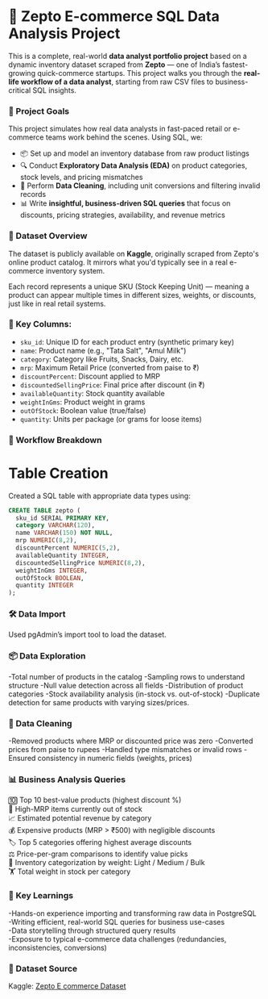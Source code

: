 ###
 # 🛒 Zepto E-commerce SQL Data Analysis Project
 
 This is a complete, real-world **data analyst portfolio project** based on a dynamic inventory dataset scraped from **Zepto** — one of India’s fastest-growing quick-commerce startups. This project walks you through the **real-life workflow of a data analyst**, starting from raw CSV files to business-critical SQL insights.


### 📌 Project Goals

This project simulates how real data analysts in fast-paced retail or e-commerce teams work behind the scenes. Using SQL, we:

- 📦 Set up and model an inventory database from raw product listings  
- 🔍 Conduct **Exploratory Data Analysis (EDA)** on product categories, stock levels, and pricing mismatches  
- 🧹 Perform **Data Cleaning**, including unit conversions and filtering invalid records  
- 📊 Write **insightful, business-driven SQL queries** that focus on discounts, pricing strategies, availability, and revenue metrics


### 📁 Dataset Overview

The dataset is publicly available on **Kaggle**, originally scraped from Zepto's online product catalog. It mirrors what you'd typically see in a real e-commerce inventory system.

Each record represents a unique SKU (Stock Keeping Unit) — meaning a product can appear multiple times in different sizes, weights, or discounts, just like in real retail systems.

### 🔢 Key Columns:

- `sku_id`: Unique ID for each product entry (synthetic primary key)
- `name`: Product name (e.g., "Tata Salt", "Amul Milk")
- `category`: Category like Fruits, Snacks, Dairy, etc.
- `mrp`: Maximum Retail Price (converted from paise to ₹)
- `discountPercent`: Discount applied to MRP
- `discountedSellingPrice`: Final price after discount (in ₹)
- `availableQuantity`: Stock quantity available
- `weightInGms`: Product weight in grams
- `outOfStock`: Boolean value (true/false)
- `quantity`: Units per package (or grams for loose items)


### 🔧 Workflow Breakdown

# Table Creation

Created a SQL table with appropriate data types using:

```sql
CREATE TABLE zepto (
  sku_id SERIAL PRIMARY KEY,
  category VARCHAR(120),
  name VARCHAR(150) NOT NULL,
  mrp NUMERIC(8,2),
  discountPercent NUMERIC(5,2),
  availableQuantity INTEGER,
  discountedSellingPrice NUMERIC(8,2),
  weightInGms INTEGER,
  outOfStock BOOLEAN,
  quantity INTEGER
);

```

### 🛠️ Data Import

Used pgAdmin’s import tool to load the dataset.


### 📦 Data Exploration

-Total number of products in the catalog
-Sampling rows to understand structure
-Null value detection across all fields
-Distribution of product categories
-Stock availability analysis (in-stock vs. out-of-stock)
-Duplicate detection for same products with varying sizes/prices.


### 🧹 Data Cleaning

-Removed products where MRP or discounted price was zero
-Converted prices from paise to rupees
-Handled type mismatches or invalid rows
-Ensured consistency in numeric fields (weights, prices)


### 📊 Business Analysis Queries

🔟 Top 10 best-value products (highest discount %) <br>
🚫 High-MRP items currently out of stock <br>
📈 Estimated potential revenue by category <br>
💰 Expensive products (MRP > ₹500) with negligible discounts <br>
🏷️ Top 5 categories offering highest average discounts <br>
⚖️ Price-per-gram comparisons to identify value picks <br>
🧱 Inventory categorization by weight: Light / Medium / Bulk <br>
🏋️ Total weight in stock per category 


### 🧠 Key Learnings

-Hands-on experience importing and transforming raw data in PostgreSQL<br>
-Writing efficient, real-world SQL queries for business use-cases<br>
-Data storytelling through structured query results<br>
-Exposure to typical e-commerce data challenges (redundancies, inconsistencies, conversions)<br>


### 🔗 Dataset Source

Kaggle: [Zepto E commerce Dataset](https://www.kaggle.com/datasets/palvinder2006/zepto-inventory-dataset/data?select=zepto_v2.csv)

